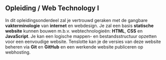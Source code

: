 Opleiding **/ Web Technology I**
--------------------------------

In dit opleidingsonderdeel zal je vertrouwd geraken met de gangbare **vakterminologie** van **internet** en webdesign. Je zal een basis **statische website** kunnen bouwen m.b.v. webtechnologieën: **HTML**, **CSS** en **JavaScript**. Je kan een logische mappen- en bestandsstructuur opzetten voor een eenvoudige website. Tenslotte kan je de versies van deze website beheren via **Git** en **GitHub** en een werkende website publiceren op webhosting.